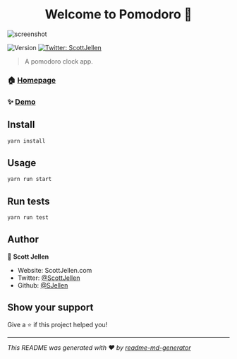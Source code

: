<h1 align="center">Welcome to Pomodoro 👋</h1>

![screenshot](https://github.com/SJellen/pomodoro/blob/master/ScreenShot.png)
<p>
  <img alt="Version" src="https://img.shields.io/badge/version-0.1.0-blue.svg?cacheSeconds=2592000" />
  <a href="https://twitter.com/ScottJellen" target="_blank">
    <img alt="Twitter: ScottJellen" src="https://img.shields.io/twitter/follow/ScottJellen.svg?style=social" />
  </a>
</p>

> A pomodoro clock app.

### 🏠 [Homepage](https://pomodoro-beta.vercel.app/)

### ✨ [Demo](https://pomodoro-beta.vercel.app/)

## Install

```sh
yarn install
```

## Usage

```sh
yarn run start
```

## Run tests

```sh
yarn run test
```

## Author

👤 **Scott Jellen**

* Website: ScottJellen.com
* Twitter: [@ScottJellen](https://twitter.com/ScottJellen)
* Github: [@SJellen](https://github.com/SJellen)

## Show your support

Give a ⭐️ if this project helped you!

***
_This README was generated with ❤️ by [readme-md-generator](https://github.com/kefranabg/readme-md-generator)_
